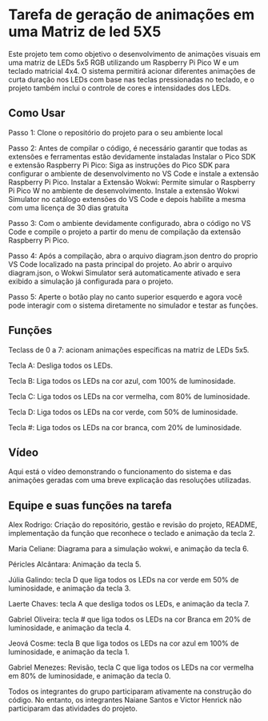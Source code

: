 # Tarefa de geração de animações em uma Matriz de led 5X5

Este projeto tem como objetivo o desenvolvimento de animações visuais em uma matriz de LEDs 5x5 RGB utilizando um Raspberry Pi Pico W e um teclado matricial 4x4. 
O sistema permitirá acionar diferentes animações de curta duração nos LEDs com base nas teclas pressionadas no teclado,
e o projeto também inclui o controle de cores e intensidades dos LEDs.

## Como Usar

Passo 1: Clone o repositório do projeto para o seu ambiente local

Passo 2: Antes de compilar o código, é necessário garantir que todas as extensões e ferramentas estão devidamente instaladas
Instalar o Pico SDK e extensão Raspberry Pi Pico: Siga as instruções do Pico SDK para configurar o ambiente de desenvolvimento no VS Code e instale a extensão Raspberry Pi Pico.
Instalar a Extensão Wokwi: Permite simular o Raspberry Pi Pico W no ambiente de desenvolvimento. Instale a extensão Wokwi Simulator no catálogo extensões do VS Code e depois habilite a mesma com uma licença  de 30 dias gratuita

Passo 3: Com o ambiente devidamente configurado, abra o código no VS Code e compile o projeto a partir do menu de compilação da extensão Raspberry Pi Pico.

Passo 4: Após a compilação, abra o arquivo diagram.json dentro do proprio VS Code localizado na pasta principal do projeto. Ao abrir o arquivo diagram.json, o Wokwi Simulator será automaticamente ativado e sera exibido a simulação já configurada para o projeto. 

Passo 5: Aperte o botão play no canto superior esquerdo e agora você pode interagir com o sistema diretamente no simulador e testar as funções.

## Funções

Teclass de 0 a 7: acionam animações específicas na matriz de LEDs 5x5.

Tecla A: Desliga todos os LEDs.

Tecla B: Liga todos os LEDs na cor azul, com 100% de luminosidade.

Tecla C: Liga todos os LEDs na cor vermelha, com 80% de luminosidade.

Tecla D: Liga todos os LEDs na cor verde, com 50% de luminosidade.

Tecla #: Liga todos os LEDs na cor branca, com 20% de luminosidade.

## Vídeo

Aqui está o vídeo demonstrando o funcionamento do sistema e das animações geradas com uma breve explicação das resoluções utilizadas.


## Equipe e suas funções na tarefa

Alex Rodrigo: Criação do repositório, gestão e revisão do projeto, README, implementação da função que reconhece o teclado e animação da tecla 2.

Maria Celiane: Diagrama para a simulação wokwi, e animação da tecla 6.

Péricles Alcântara: Animação da tecla 5.

Júlia Galindo: tecla D que liga todos os LEDs na cor verde em 50% de luminosidade, e animação da tecla 3.

Laerte Chaves: tecla A que desliga todos os LEDs, e animação da tecla 7.

Gabriel Oliveira: tecla # que liga todos os LEDs na cor Branca em 20% de luminosidade, e animação da tecla 4.

Jeová Cosme: tecla B que liga todos os LEDs na cor azul em 100% de luminosidade, e animação da tecla 1.

Gabriel Menezes: Revisão, tecla C que liga todos os LEDs na cor vermelha em 80% de luminosidade, e animação da tecla 0.

Todos os integrantes do grupo participaram ativamente na construção do código. No entanto, os integrantes Naiane Santos e Victor Henrick não participaram das atividades do projeto.
